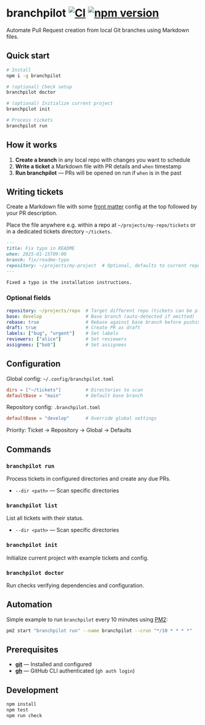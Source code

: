 # branchpilot [![CI](https://github.com/AlecRust/branchpilot/actions/workflows/ci.yml/badge.svg)](https://github.com/AlecRust/branchpilot/actions/workflows/ci.yml) [![npm version](https://img.shields.io/npm/v/branchpilot.svg)](https://www.npmjs.com/package/branchpilot)

Automate Pull Request creation from local Git branches using Markdown files.

## Quick start

```bash
# Install
npm i -g branchpilot

# (optional) Check setup
branchpilot doctor

# (optional) Initialize current project
branchpilot init

# Process tickets
branchpilot run
```

## How it works

1. **Create a branch** in any local repo with changes you want to schedule
2. **Write a ticket** a Markdown file with PR details and `when` timestamp
3. **Run branchpilot** — PRs will be opened on run if `when` is in the past

## Writing tickets

Create a Markdown file with some [front matter](https://gohugo.io/content-management/front-matter/) config at the top followed by your PR description.

Place the file anywhere e.g. within a repo at `~/projects/my-repo/tickets` or in a dedicated tickets directory `~/tickets`.

```markdown
---
title: Fix typo in README
when: 2025-01-15T09:00
branch: fix/readme-typo
repository: ~/projects/my-project  # Optional, defaults to current repo
---

Fixed a typo in the installation instructions.
```

### Optional fields

```yaml
repository: ~/projects/repo  # Target different repo (tickets can be placed anywhere)
base: develop                # Base branch (auto-detected if omitted)
rebase: true                 # Rebase against base branch before pushing
draft: true                  # Create PR as draft
labels: ["bug", "urgent"]    # Set labels
reviewers: ["alice"]         # Set reviewers
assignees: ["bob"]           # Set assignees
```

## Configuration

Global config: `~/.config/branchpilot.toml`

```toml
dirs = ["~/tickets"]         # Directories to scan
defaultBase = "main"         # Default base branch
```

Repository config: `.branchpilot.toml`

```toml
defaultBase = "develop"      # Override global settings
```

Priority: Ticket → Repository → Global → Defaults

## Commands

### `branchpilot run`

Process tickets in configured directories and create any due PRs.

- `--dir <path>` — Scan specific directories

### `branchpilot list`

List all tickets with their status.

- `--dir <path>` — Scan specific directories

### `branchpilot init`

Initialize current project with example tickets and config.

### `branchpilot doctor`

Run checks verifying dependencies and configuration.

## Automation

Simple example to run `branchpilot` every 10 minutes using [PM2](https://pm2.keymetrics.io/):

```bash
pm2 start "branchpilot run" --name branchpilot --cron "*/10 * * * *"
```

## Prerequisites

- **[git](https://git-scm.com/)** — Installed and configured
- **[gh](https://cli.github.com/)** — GitHub CLI authenticated (`gh auth login`)

## Development

```bash
npm install
npm test
npm run check
```
